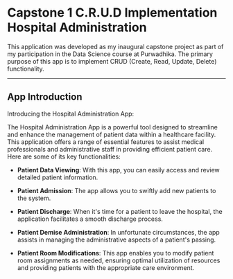 # **Capstone 1 C.R.U.D Implementation Hospital Administration**

This application was developed as my inaugural capstone project as part of my participation in the Data Science course at Purwadhika. The primary purpose of this app is to implement CRUD (Create, Read, Update, Delete) functionality. 

---

## **App Introduction**

Introducing the Hospital Administration App:

The Hospital Administration App is a powerful tool designed to streamline and enhance the management of patient data within a healthcare facility. This application offers a range of essential features to assist medical professionals and administrative staff in providing efficient patient care. Here are some of its key functionalities:

- **Patient Data Viewing**: With this app, you can easily access and review detailed patient information.

- **Patient Admission**: The app allows you to swiftly add new patients to the system. 

- **Patient Discharge**: When it's time for a patient to leave the hospital, the application facilitates a smooth discharge process. 

- **Patient Demise Administration**: In unfortunate circumstances, the app assists in managing the administrative aspects of a patient's passing. 

- **Patient Room Modifications**: This app enables you to modify patient room assignments as needed, ensuring optimal utilization of resources and providing patients with the appropriate care environment.
